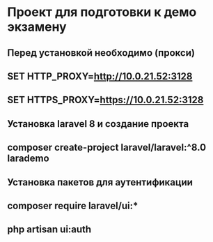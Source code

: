 # Проект для подготовки к демо экзамену

## Перед установкой необходимо (прокси)
## SET HTTP_PROXY=http://10.0.21.52:3128
## SET HTTPS_PROXY=https://10.0.21.52:3128

## Установка laravel 8 и создание проекта
## composer create-project laravel/laravel:^8.0 larademo

## Установка пакетов для аутентификации
## composer require laravel/ui:*
## php artisan ui:auth 
